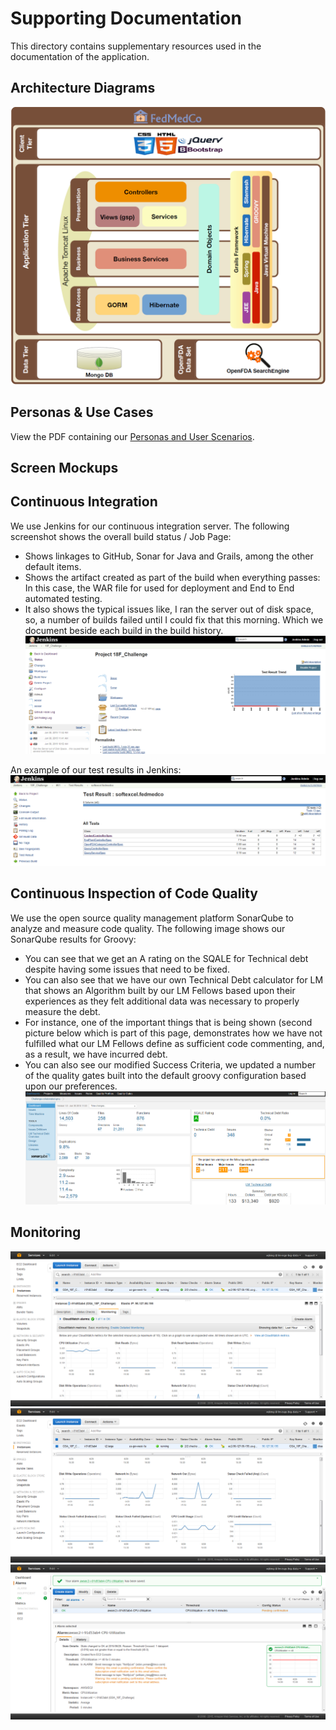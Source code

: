 # Supporting Documentation

This directory contains supplementary resources used in the documentation of the application.

## Architecture Diagrams

![alt text](architecture.png "Architecture")

## Personas & Use Cases

View the PDF containing our [Personas and User Scenarios](Personas_and_user_scenerios_for_18F.pdf).

## Screen Mockups

## Continuous Integration

We use Jenkins for our continuous integration server. The following screenshot shows the overall build status / Job Page:
* Shows linkages to GitHub, Sonar for Java and Grails, among the other default items.
* Shows the artifact created as part of the build when everything passes:  In this case, the WAR file for used for deployment and End to End automated testing.
* It also shows the typical issues like, I ran the server out of disk space, so, a number of builds failed until I could fix that this morning.  Which we document beside each build in the build history.  
![alt text](jenkins1.png "Jenkins")

An example of our test results in Jenkins:
![alt text](jenkins2.png "Jenkins")

## Continuous Inspection of Code Quality

We use the open source quality management platform SonarQube to analyze and measure code quality. The following image shows our SonarQube results for Groovy:
* You can see that we get an A rating on the SQALE for Technical debt despite having some issues that need to be fixed.  
* You can also see that we have our own Technical Debt calculator for LM that shows an Algorithm built by our LM Fellows based upon their experiences as they felt additional data was necessary to properly measure the debt.
* For instance, one of the important things that is being shown (second picture below which is part of this page, demonstrates how we have not fulfilled what our LM Fellows define as sufficient code commenting, and, as a result, we have incurred debt.
* You can also see our modified Success Criteria, we updated a number of the quality gates built into the default groovy configuration based upon our preferences.
![alt text](sonarqube.png "SonarQube")

## Monitoring

![alt text](aws1.png "AWS Monitoring")
![alt text](aws2.png "AWS Monitoring")
![alt text](aws3.png "AWS Monitoring")
